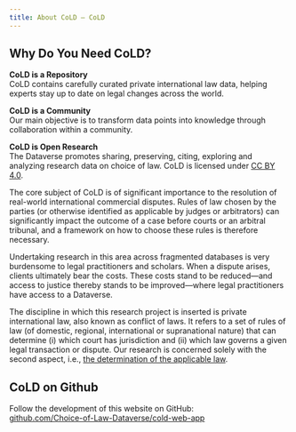 ```yaml
---
title: About CoLD — CoLD
---
```


## Why Do You Need CoLD?

**CoLD is a Repository**  
CoLD contains carefully curated private international law data, helping experts stay up to date on legal changes across the world.

**CoLD is a Community**  
Our main objective is to transform data points into knowledge through collaboration within a community.

**CoLD is Open Research**  
The Dataverse promotes sharing, preserving, citing, exploring and analyzing research data on choice of law. CoLD is licensed under <a href="https://creativecommons.org/licenses/by/4.0/?ref=chooser-v1" target="_blank">CC BY 4.0</a>.

The core subject of CoLD is of significant importance to the resolution of real-world international commercial disputes. Rules of law chosen by the parties (or otherwise identified as applicable by judges or arbitrators) can significantly impact the outcome of a case before courts or an arbitral tribunal, and a framework on how to choose these rules is therefore necessary.

Undertaking research in this area across fragmented databases is very burdensome to legal practitioners and scholars. When a dispute arises, clients ultimately bear the costs. These costs stand to be reduced—and access to justice thereby stands to be improved—where legal practitioners have access to a Dataverse.

The discipline in which this research project is inserted is private international law, also known as conflict of laws. It refers to a set of rules of law (of domestic, regional, international or supranational nature) that can determine (i) which court has jurisdiction and (ii) which law governs a given legal transaction or dispute. Our research is concerned solely with the second aspect, i.e., [the determination of the applicable law](/learn/faq).

## CoLD on Github

Follow the development of this website on GitHub:  
<a href="https://github.com/Choice-of-Law-Dataverse/cold-web-app" target="_blank">github.com/Choice-of-Law-Dataverse/cold-web-app</a>
